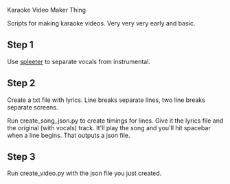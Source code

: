 Karaoke Video Maker Thing

Scripts for making karaoke videos. Very very very early and basic.

## Step 1
Use [spleeter](https://github.com/deezer/spleeter) to separate vocals from instrumental.

## Step 2
Create a txt file with lyrics. Line breaks separate lines, two line breaks separate screens.

Run create_song_json.py to create timings for lines. Give it the lyrics file and the original (with vocals) track. It'll play the song and you'll hit spacebar when a line begins. That outputs a json file.

## Step 3
Run create_video.py with the json file you just created.